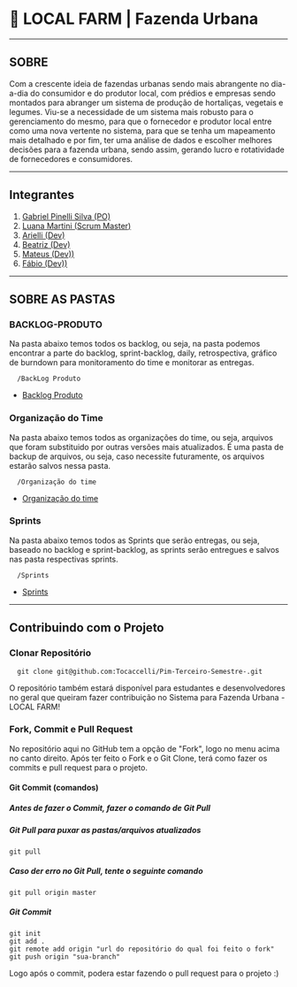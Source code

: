 # 🌽 LOCAL FARM | Fazenda Urbana
---------
## SOBRE
Com a crescente ideia de fazendas urbanas sendo mais abrangente no dia-a-dia do consumidor e do produtor local, com prédios e empresas sendo montados para abranger um sistema de produção de hortaliças, vegetais e legumes. Viu-se a necessidade de um sistema mais robusto para o gerenciamento do mesmo, para que o fornecedor e produtor local entre como uma nova vertente no sistema, para que se tenha um mapeamento mais detalhado e por fim, ter uma análise de dados e escolher melhores decisões para a fazenda urbana, sendo assim, gerando lucro e rotatividade de fornecedores e consumidores. 

---------
## Integrantes
1. [Gabriel Pinelli Silva (PO)](https://github.com/Tocaccelli) </br>
2. [Luana Martini         (Scrum Master)](https://github.com/luana-martini) </br>
3. [Arielli         (Dev)](https://github.com/arielijs) 
4. [Beatriz               (Dev)](https://github.com/ttrizsg) </br>
5. [Mateus                (Dev))](https://github.com/omattaeus) </br>
6. [Fábio                (Dev))](https://github.com/fabioluisbb) </br>

---------

## SOBRE AS PASTAS
### BACKLOG-PRODUTO
Na pasta abaixo temos todos os backlog, ou seja, na pasta podemos encontrar a parte do backlog, sprint-backlog, daily, retrospectiva, gráfico de burndown para monitoramento do time e monitorar as entregas.

      /BackLog Produto

- [Backlog Produto](https://github.com/Tocaccelli/Pim-Terceiro-Semestre-/tree/master/BackLog%20Produto)

      
### Organização do  Time
Na pasta abaixo temos todos as organizações do time, ou seja, arquivos que foram substituido por outras versões mais atualizados. É uma pasta de backup de arquivos, ou seja, caso necessite futuramente, os arquivos estarão salvos nessa pasta.

      /Organização do time

- [Organização do time](https://github.com/Tocaccelli/Pim-Terceiro-Semestre-/tree/master/Organiza%C3%A7%C3%A3o%20do%20time)

### Sprints
Na pasta abaixo temos todos as Sprints que serão entregas, ou seja, baseado no backlog e sprint-backlog, as sprints serão entregues e salvos nas pasta respectivas sprints.

      /Sprints

- [Sprints](https://github.com/Tocaccelli/Pim-Terceiro-Semestre-/tree/master/Sprints)

---------

## Contribuindo com o Projeto
### Clonar Repositório

      git clone git@github.com:Tocaccelli/Pim-Terceiro-Semestre-.git

O repositório também estará disponível para estudantes e desenvolvedores no geral que queiram fazer contribuição no Sistema para Fazenda Urbana - LOCAL FARM!

### Fork, Commit e Pull Request
No repositório aqui no GitHub tem a opção de "Fork", logo no menu acima no canto direito. Após ter feito o Fork e o Git Clone, terá como fazer os commits e pull request para o projeto.
#### Git Commit (comandos)
##### Antes de fazer o Commit, fazer o comando de Git Pull
##### Git Pull para puxar as pastas/arquivos atualizados
    git pull
##### Caso der erro no Git Pull, tente o seguinte comando
    git pull origin master  
##### Git Commit
    git init
    git add .
    git remote add origin "url do repositório do qual foi feito o fork"
    git push origin "sua-branch"

Logo após o commit, podera estar fazendo o pull request para o projeto :)
